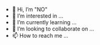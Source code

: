 - 👋 Hi, I’m "NO"
- 👀 I’m interested in ...
- 🌱 I’m currently learning ...
- 💞️ I’m looking to collaborate on ...
- 📫 How to reach me ...

<!---
"NO" is a ✨ special ✨ repository because its `README.md` (this file) appears on your GitHub profile.
You can click the Preview link to take a look at your changes.
--->
